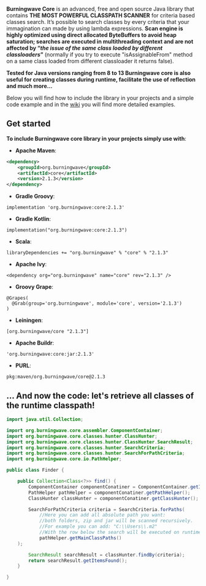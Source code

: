 **Burningwave Core** is an advanced, free and open source Java library that contains **THE MOST POWERFUL CLASSPATH SCANNER** for criteria based classes search.
It’s possible to search classes by every criteria that your immagination can made by using lambda expressions. **Scan engine is highly optimized using direct allocated ByteBuffers to avoid heap saturation; searches are executed in multithreading context and are not affected by “_the issue of the same class loaded by different classloaders_”** (normally if you try to execute "isAssignableFrom" method on a same class loaded from different classloader it returns false).

**Tested for Java versions ranging from 8 to 13 Burningwave core is also useful for creating classes during runtime, facilitate the use of reflection and much more...**

Below you will find how to include the library in your projects and a simple code example and in the [wiki](https://github.com/burningwave/core/wiki) you will find more detailed examples.

## Get started

**To include Burningwave core library in your projects simply use with**:

* **Apache Maven**:
```xml
<dependency>
    <groupId>org.burningwave</groupId>
    <artifactId>core</artifactId>
    <version>2.1.3</version>
</dependency>
```

* **Gradle Groovy**:
```
implementation 'org.burningwave:core:2.1.3'
```

* **Gradle Kotlin**:
```
implementation("org.burningwave:core:2.1.3")
```

* **Scala**:
```
libraryDependencies += "org.burningwave" % "core" % "2.1.3"
```

* **Apache Ivy**:
```
<dependency org="org.burningwave" name="core" rev="2.1.3" />
```

* **Groovy Grape**:
```
@Grapes(
  @Grab(group='org.burningwave', module='core', version='2.1.3')
)
```

* **Leiningen**:
```
[org.burningwave/core "2.1.3"]
```

* **Apache Buildr**:
```
'org.burningwave:core:jar:2.1.3'
```

* **PURL**:
```
pkg:maven/org.burningwave/core@2.1.3
```

## ... And now the code: let's retrieve all classes of the runtime classpath!
```java
import java.util.Collection;

import org.burningwave.core.assembler.ComponentContainer;
import org.burningwave.core.classes.hunter.ClassHunter;
import org.burningwave.core.classes.hunter.ClassHunter.SearchResult;
import org.burningwave.core.classes.hunter.SearchCriteria;
import org.burningwave.core.classes.hunter.SearchForPathCriteria;
import org.burningwave.core.io.PathHelper;

public class Finder {

    public Collection<Class<?>> find() {
        ComponentContainer componentConatiner = ComponentContainer.getInstance();
        PathHelper pathHelper = componentConatiner.getPathHelper();
        ClassHunter classHunter = componentConatiner.getClassHunter();

        SearchForPathCriteria criteria = SearchCriteria.forPaths(
            //Here you can add all absolute path you want:
            //both folders, zip and jar will be scanned recursively.
            //For example you can add: "C:\\Users\\.m2"
            //With the row below the search will be executed on runtime Classpaths
            pathHelper.getMainClassPaths()
	);

        SearchResult searchResult = classHunter.findBy(criteria);
        return searchResult.getItemsFound();
    }

}
```
